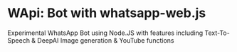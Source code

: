 # WApi: Bot with whatsapp-web.js
Experimental WhatsApp Bot using Node.JS with features including Text-To-Speech &amp; DeepAI Image generation &amp; YouTube functions
